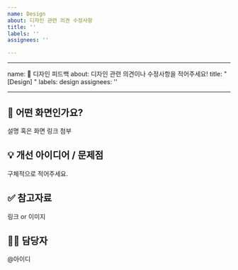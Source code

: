 ```yaml
---
name: Design
about: 디자인 관련 의견 수정사항
title: ''
labels: ''
assignees: ''

---
```


---
name: 🎨 디자인 피드백
about: 디자인 관련 의견이나 수정사항을 적어주세요!
title: "[Design] "
labels: design
assignees: ''

---

## 🎨 어떤 화면인가요?
설명 혹은 화면 링크 첨부

## 💡 개선 아이디어 / 문제점
구체적으로 적어주세요.

## ✅ 참고자료
링크 or 이미지

## 👨‍💻 담당자
@아이디
